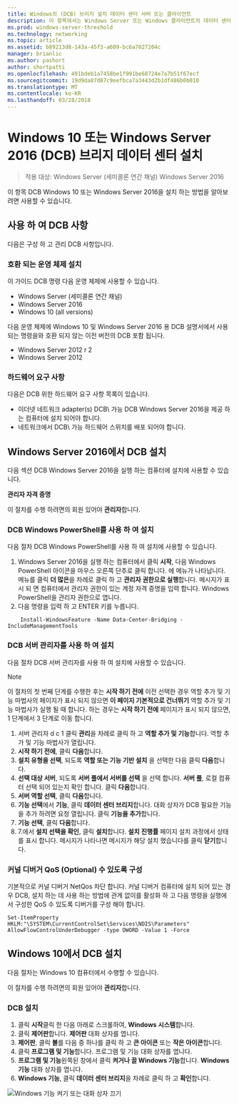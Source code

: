 ```yaml
---
title: Windows의 (DCB) 브리지 설치 데이터 센터 서버 또는 클라이언트
description: 이 항목에서는 Windows Server 또는 Windows 클라이언트의 데이터 센터 브리지을 설치 하는 방법에 알아보세요.
ms.prod: windows-server-threshold
ms.technology: networking
ms.topic: article
ms.assetid: b89213d8-143a-45f3-a609-bc6a7027204c
manager: brianlic
ms.author: pashort
author: shortpatti
ms.openlocfilehash: 491bdeb1a7458be1f991be68724e7a7b51f67ecf
ms.sourcegitcommit: 19d9da87d87c9eefbca7a3443d2b1df486b0b010
ms.translationtype: MT
ms.contentlocale: ko-KR
ms.lasthandoff: 03/28/2018
---
```

# <a name="install-data-center-bridging-dcb-in-windows-server-2016-or-windows-10"></a>Windows 10 또는 Windows Server 2016 \(DCB\) 브리지 데이터 센터 설치

>적용 대상: Windows Server (세미콜론 연간 채널) Windows Server 2016

이 항목 DCB Windows 10 또는 Windows Server 2016을 설치 하는 방법을 알아보려면 사용할 수 있습니다.

## <a name="prerequisites-for-using-dcb"></a>사용 하 여 DCB 사항

다음은 구성 하 고 관리 DCB 사항입니다.

### <a name="install-a-compatible-operating-system"></a>호환 되는 운영 체제 설치

이 가이드 DCB 명령 다음 운영 체제에 사용할 수 있습니다.

- Windows Server (세미콜론 연간 채널)
- Windows Server 2016
- Windows 10 \(all versions\)

다음 운영 체제에 Windows 10 및 Windows Server 2016 용 DCB 설명서에서 사용 되는 명령을와 호환 되지 않는 이전 버전의 DCB 포함 됩니다.

- Windows Server 2012 r 2
- Windows Server 2012

###  <a name="hardware-requirements"></a>하드웨어 요구 사항

다음은 DCB 위한 하드웨어 요구 사항 목록이 있습니다.

- 이더넷 네트워크 adapter\(s\) DCB\ 가능 DCB Windows Server 2016을 제공 하는 컴퓨터에 설치 되어야 합니다.
- 네트워크에서 DCB\ 가능 하드웨어 스위치를 배포 되어야 합니다.


## <a name="install-dcb-in-windows-server-2016"></a>Windows Server 2016에서 DCB 설치

다음 섹션 DCB Windows Server 2016을 실행 하는 컴퓨터에 설치에 사용할 수 있습니다.

**관리자 자격 증명**

이 절차를 수행 하려면의 회원 있어야 **관리자**합니다.

### <a name="install-dcb-using-windows-powershell"></a>DCB Windows PowerShell를 사용 하 여 설치

다음 절차 DCB Windows PowerShell를 사용 하 여 설치에 사용할 수 있습니다.

1. Windows Server 2016을 실행 하는 컴퓨터에서 클릭 **시작**, 다음 Windows PowerShell 아이콘을 마우스 오른쪽 단추로 클릭 합니다. 에 메뉴가 나타납니다. 메뉴를 클릭 **더 많은**을 차례로 클릭 하 고 **관리자 권한으로 실행**합니다. 메시지가 표시 되 면 컴퓨터에서 관리자 권한이 있는 계정 자격 증명을 입력 합니다. Windows PowerShell을 관리자 권한으로 엽니다.
2. 다음 명령을 입력 하 고 ENTER 키를 누릅니다.

````
    Install-WindowsFeature -Name Data-Center-Bridging -IncludeManagementTools
````

### <a name="install-dcb-using-server-manager"></a>DCB 서버 관리자를 사용 하 여 설치

다음 절차 DCB 서버 관리자를 사용 하 여 설치에 사용할 수 있습니다.

>[!NOTE]
>이 절차의 첫 번째 단계를 수행한 후는 **시작 하기 전에** 이전 선택한 경우 역할 추가 및 기능 마법사의 페이지가 표시 되지 않으면 **이 페이지 기본적으로 건너뛰기** 역할 추가 및 기능 마법사가 실행 될 때 합니다. 하는 경우는 **시작 하기 전에** 페이지가 표시 되지 않으면, 1 단계에서 3 단계로 이동 합니다.

1. 서버 관리자 d c 1 클릭 **관리**을 차례로 클릭 하 고 **역할 추가 및 기능**합니다. 역할 추가 및 기능 마법사가 열립니다.
2. **시작 하기 전에**, 클릭 **다음**합니다.
3. **설치 유형을 선택**, 되도록 **역할 또는 기능 기반 설치** 을 선택한 다음 클릭 **다음**합니다.
4. **선택 대상 서버**, 되도록 **서버 풀에서 서버를 선택** 을 선택 합니다. **서버 풀**, 로컬 컴퓨터 선택 되어 있는지 확인 합니다. 클릭 **다음**합니다.
5. **서버 역할 선택**, 클릭 **다음**합니다.
6. **기능 선택**에서 **기능**, 클릭 **데이터 센터 브리지**합니다. 대화 상자가 DCB 필요한 기능을 추가 하려면 요청 열립니다. 클릭 **기능을 추가**합니다.
7. **기능 선택**, 클릭 **다음**합니다. 
8. 7.에서 **설치 선택을 확인**, 클릭 **설치**합니다. **설치 진행률** 페이지 설치 과정에서 상태를 표시 합니다. 메시지가 나타나면 메시지가 해당 설치 했습니다를 클릭 **닫기**합니다.

### <a name="configure-the-kernel-debugger-to-allow-qos-optional"></a>커널 디버거 QoS \(Optional\) 수 있도록 구성

 기본적으로 커널 디버거 NetQos 차단 합니다. 커널 디버거 컴퓨터에 설치 되어 있는 경우 DCB, 설치 하는 데 사용 하는 방법에 관계 없이를 활성화 하 고 다음 명령을 실행에서 구성한 QoS 수 있도록 디버거를 구성 해야 합니다.

````
Set-ItemProperty HKLM:"\SYSTEM\CurrentControlSet\Services\NDIS\Parameters" AllowFlowControlUnderDebugger -type DWORD -Value 1 -Force
````

## <a name="install-dcb-in-windows-10"></a>Windows 10에서 DCB 설치

다음 절차는 Windows 10 컴퓨터에서 수행할 수 있습니다.

이 절차를 수행 하려면의 회원 있어야 **관리자**합니다.

### <a name="install-dcb"></a>DCB 설치

1. 클릭 **시작**클릭 한 다음 아래로 스크롤하여, **Windows 시스템**합니다.
2. 클릭 **제어판**합니다. **제어판** 대화 상자를 엽니다.
3. **제어판**, 클릭 **볼**를 다음 중 하나를 클릭 하 고 **큰 아이콘** 또는 **작은 아이콘**합니다.
4. 클릭 **프로그램 및 기능**합니다. 프로그램 및 기능 대화 상자를 엽니다.
5. **프로그램 및 기능**왼쪽된 창에서 클릭 **켜거나 끌 Windows 기능**합니다. **Windows 기능** 대화 상자를 엽니다.
6. **Windows 기능**, 클릭 **데이터 센터 브리지**을 차례로 클릭 하 고 **확인**합니다.

![Windows 기능 켜기 또는 대화 상자 끄기](../../media/Dcb-Scripting/Dcb-Scripting.jpg)


